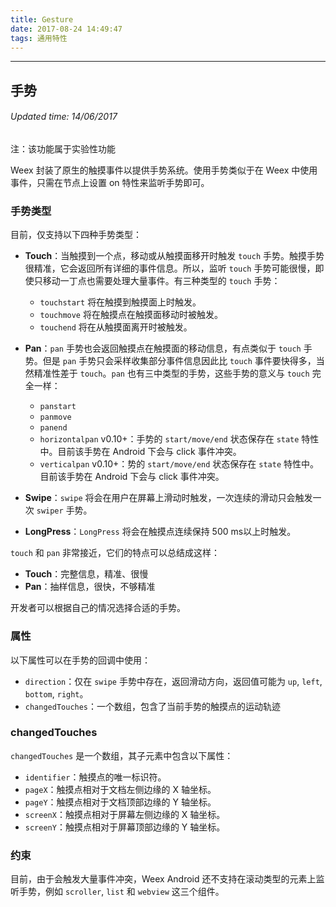 ```yaml
---
title: Gesture
date: 2017-08-24 14:49:47
tags: 通用特性
---
```


---
## 手势
###### Updated time: 14/06/2017
注：该功能属于实验性功能

Weex 封装了原生的触摸事件以提供手势系统。使用手势类似于在 Weex 中使用事件，只需在节点上设置 on 特性来监听手势即可。

### 手势类型
目前，仅支持以下四种手势类型：

* __Touch__：当触摸到一个点，移动或从触摸面移开时触发 `touch` 手势。触摸手势很精准，它会返回所有详细的事件信息。所以，监听 `touch` 手势可能很慢，即使只移动一丁点也需要处理大量事件。有三种类型的 `touch` 手势：

  * `touchstart` 将在触摸到触摸面上时触发。
  * `touchmove` 将在触摸点在触摸面移动时被触发。
  * `touchend` 将在从触摸面离开时被触发。
* __Pan__：`pan` 手势也会返回触摸点在触摸面的移动信息，有点类似于 `touch` 手势。但是 `pan` 手势只会采样收集部分事件信息因此比 `touch` 事件要快得多，当然精准性差于 `touch`。`pan`
也有三中类型的手势，这些手势的意义与 `touch` 完全一样：

  * `panstart`
  * `panmove`
  * `panend`
  * `horizontalpan` v0.10+：手势的 `start/move/end` 状态保存在 `state` 特性中。目前该手势在 Android 下会与 click 事件冲突。
  * `verticalpan` v0.10+：势的 `start/move/end` 状态保存在 `state` 特性中。目前该手势在 Android 下会与 click 事件冲突。
* __Swipe__：`swipe` 将会在用户在屏幕上滑动时触发，一次连续的滑动只会触发一次 `swiper` 手势。
* __LongPress__：`LongPress` 将会在触摸点连续保持 500 ms以上时触发。

`touch` 和 `pan` 非常接近，它们的特点可以总结成这样：

* __Touch__：完整信息，精准、很慢
* __Pan__：抽样信息，很快，不够精准

开发者可以根据自己的情况选择合适的手势。

### 属性
以下属性可以在手势的回调中使用：

* `direction`：仅在 `swipe` 手势中存在，返回滑动方向，返回值可能为 `up`, `left`, `bottom`, `right`。
* `changedTouches`：一个数组，包含了当前手势的触摸点的运动轨迹

### changedTouches
`changedTouches` 是一个数组，其子元素中包含以下属性：

* `identifier`：触摸点的唯一标识符。
* `pageX`：触摸点相对于文档左侧边缘的 X 轴坐标。
* `pageY`：触摸点相对于文档顶部边缘的 Y 轴坐标。
* `screenX`：触摸点相对于屏幕左侧边缘的 X 轴坐标。
* `screenY`：触摸点相对于屏幕顶部边缘的 Y 轴坐标。

### 约束
目前，由于会触发大量事件冲突，Weex Android 还不支持在滚动类型的元素上监听手势，例如 `scroller`, `list` 和 `webview` 这三个组件。